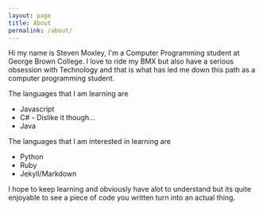 ```yaml
---
layout: page
title: About
permalink: /about/
---
```

Hi my name is Steven Moxley, I'm a Computer Programming student at George Brown College.
I love to ride my BMX but also have a serious obsession with Technology and that
is what has led me down this path as a computer programming student.

The languages that I am learning are
* Javascript
* C# - Dislike it though...
* Java

The languages that I am interested in learning are
* Python
* Ruby
* Jekyll/Markdown

I hope to keep learning and obviously have alot to understand but its quite
enjoyable to see a piece of code you written turn into an actual thing.
